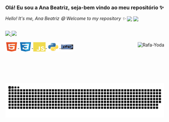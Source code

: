 ### Olá! Eu sou a Ana Beatriz, seja-bem vindo ao meu repositório ✨
*Hello! It's me, Ana Beatriz 😄 Welcome to my repository ✨*
<a href="https://https://www.linkedin.com/in/ana-beatriz-tavares-malheiro-095539227" target="_blank"><img align="center" src="https://img.shields.io/badge/-LinkedIn-%230077B5?style=for-the-badge&logo=linkedin&logoColor=white" target="_blank"></a> 
<a href = "mailto:anabia.malheiro@gmail.com"><img align="center" src="https://img.shields.io/badge/-Gmail-%23333?style=for-the-badge&logo=gmail&logoColor=red" target="_blank"></a>
##

<div>
  <a href="https://github.com/AnaBeatrizTavaresMalheiro">
  <img height="150em" src="https://github-readme-stats.vercel.app/api?username=AnaBeatrizTavaresMalheiro&show_icons=true&theme=dracula&include_all_commits=true&count_private=true"/>
  <img height="150em" src="https://github-readme-stats.vercel.app/api/top-langs/?username=AnaBeatrizTavaresMalheiro&layout=compact&langs_count=7&count_private=true&theme=dracula"/>
</div>

<div style="display: inline_block"><br>
  <img align="center" alt="Ana-HTML" height="30" width="40" src="https://raw.githubusercontent.com/devicons/devicon/master/icons/html5/html5-original.svg">
  <img align="center" alt="Ana-CSS" height="30" width="40" src="https://raw.githubusercontent.com/devicons/devicon/master/icons/css3/css3-original.svg">
  <img align="center" alt="Ana-Js" height="30" width="40" src="https://raw.githubusercontent.com/devicons/devicon/master/icons/javascript/javascript-plain.svg">
  <img align="center" alt="Ana-Js" height="30" width="40" src="https://raw.githubusercontent.com/devicons/devicon/master/icons/python/python-original.svg">
  <img align="center" alt="Ana-Js" height="30" width="40" src="https://raw.githubusercontent.com/devicons/devicon/master/icons/php/php-original.svg">
  <img height="130em" align="right" alt="Rafa-Yoda" src="https://media.giphy.com/media/5gu29dfHGc3kqPgwcR/giphy.gif">
</div>
  
  ##
  
 
<div>
  
  ![Snake animation](https://github.com/AnaBeatrizTavaresMalheiro/AnaBeatrizTavaresMalheiro/blob/output/github-contribution-grid-snake.svg)
</div> 
 


<!--
**AnaBeatrizTavaresMalheiro/AnaBeatrizTavaresMalheiro** is a ✨ _special_ ✨ repository because its `README.md` (this file) appears on your GitHub profile.

Here are some ideas to get you started:

- 🔭 I’m currently working on ...
- 🌱 I’m currently learning ...
- 👯 I’m looking to collaborate on ...
- 🤔 I’m looking for help with ...
- 💬 Ask me about ...
- 📫 How to reach me: ...
- 😄 Pronouns: ...
- ⚡ Fun fact: ...
-->
